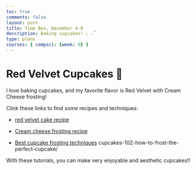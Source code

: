 ```yaml
---
toc: true
comments: false
layout: post
title: Time Box, December 4-8
description: Baking cupcakes! ✩ ₊˚
type: plans
courses: { compsci: {week: 0} }
---
```


# Red Velvet Cupcakes 🧁
I love baking cupcakes, and my favorite flavor is Red Velvet with Cream Cheese frosting!

Clink these links to find some recipes and techniques: 

- [red velvet cake recipe](https://preppykitchen.com/red-velvet-cupcakes/)

- [Cream cheese frosting recipe](https://sugarspunrun.com/cream-cheese-frosting/)

- [Best cupcake frosting techniques](https://www.lifeasastrawberry.com/)
cupcakes-102-how-to-frost-the-perfect-cupcake/

With these tutorials, you can make very enjoyable and aesthetic cupcakes!!

